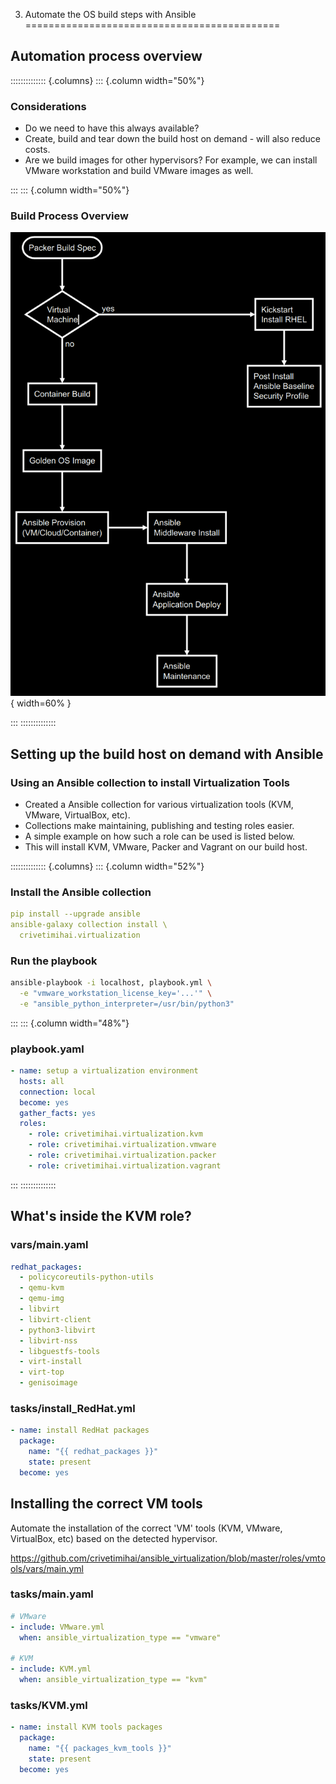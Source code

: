3) Automate the OS build steps with Ansible
============================================


Automation process overview
----------------------------

:::::::::::::: {.columns}
::: {.column width="50%"}

### Considerations

- Do we need to have this always available?
- Create, build and tear down the build host on demand - will also reduce costs.
- Are we build images for other hypervisors? For example, we can install VMware workstation and build VMware images as well.

:::
::: {.column width="50%"}

### Build Process Overview

![Automation Process Overview](img/process.png){ width=60% }

:::
::::::::::::::


Setting up the build host on demand with Ansible
-------------------------------------------------


### Using an Ansible collection to install Virtualization Tools

- Created a Ansible collection for various virtualization tools (KVM, VMware, VirtualBox, etc).
- Collections make maintaining, publishing and testing roles easier.
- A simple example on how such a role can be used is listed below.
- This will install KVM, VMware, Packer and Vagrant on our build host.

:::::::::::::: {.columns}
::: {.column width="52%"}

### Install the Ansible collection

```yaml
pip install --upgrade ansible
ansible-galaxy collection install \
  crivetimihai.virtualization
``````

### Run the playbook

```bash
ansible-playbook -i localhost, playbook.yml \
  -e "vmware_workstation_license_key='...'" \
  -e "ansible_python_interpreter=/usr/bin/python3"
```

:::
::: {.column width="48%"}

### playbook.yaml

```yaml
- name: setup a virtualization environment
  hosts: all
  connection: local
  become: yes
  gather_facts: yes
  roles:
    - role: crivetimihai.virtualization.kvm
    - role: crivetimihai.virtualization.vmware
    - role: crivetimihai.virtualization.packer
    - role: crivetimihai.virtualization.vagrant
```

:::
::::::::::::::

What's inside the KVM role?
---------------------------

### vars/main.yaml

```yaml
redhat_packages:
  - policycoreutils-python-utils
  - qemu-kvm
  - qemu-img
  - libvirt
  - libvirt-client
  - python3-libvirt
  - libvirt-nss
  - libguestfs-tools
  - virt-install
  - virt-top
  - genisoimage
```

### tasks/install_RedHat.yml
```yaml
- name: install RedHat packages
  package:
    name: "{{ redhat_packages }}"
    state: present
  become: yes
```

Installing the correct VM tools
-------------------------------

Automate the installation of the correct 'VM' tools (KVM, VMware, VirtualBox, etc) based on the detected hypervisor.

https://github.com/crivetimihai/ansible_virtualization/blob/master/roles/vmtools/vars/main.yml

### tasks/main.yaml

```yaml
# VMware
- include: VMware.yml
  when: ansible_virtualization_type == "vmware"

# KVM
- include: KVM.yml
  when: ansible_virtualization_type == "kvm"
```

### tasks/KVM.yml

```yaml
- name: install KVM tools packages
  package:
    name: "{{ packages_kvm_tools }}"
    state: present
  become: yes
```
